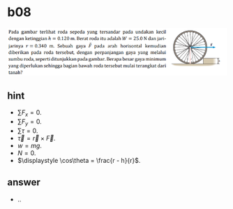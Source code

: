 # b08
![](../img/b08.png)


## hint
+ $\displaystyle \sum F_x = 0$.
+ $\displaystyle \sum F_y = 0$.
+ $\displaystyle \sum \tau = 0$.
+ $\vec{\tau} = \vec{r} \times \vec{F}$.
+ $w = mg$.
+ $N = 0$.
+ $\displaystyle \cos\theta = \frac{r - h}{r}$.

## answer
+ ..